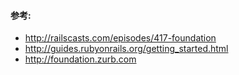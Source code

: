 #### 参考:
* http://railscasts.com/episodes/417-foundation
* http://guides.rubyonrails.org/getting_started.html
* http://foundation.zurb.com
